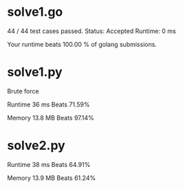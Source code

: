 # solve1.go

44 / 44 test cases passed.
Status: Accepted
Runtime: 0 ms

Your runtime beats 100.00 % of golang submissions.

# solve1.py

Brute force

Runtime 36 ms Beats 71.59%

Memory 13.8 MB Beats 97.14%

# solve2.py

Runtime 38 ms Beats 64.91%

Memory 13.9 MB Beats 61.24%
